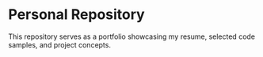 # Personal Repository

This repository serves as a portfolio showcasing my resume, selected code samples, and project concepts.
